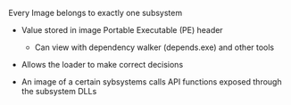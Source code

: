 Every Image belongs to exactly one subsystem
  * Value stored in image Portable Executable (PE) header
    * Can view with dependency walker (depends.exe) and other tools
  * Allows the loader to make correct decisions

  * An image of a certain sybsystems calls API functions exposed through the subsystem DLLs
